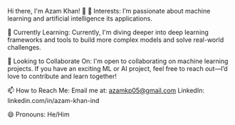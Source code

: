 Hi there, I'm Azam Khan! 👋
👀 Interests:
I’m passionate about machine learning and artificial intelligence its applications.

🌱 Currently Learning:
Currently, I'm diving deeper into deep learning frameworks and tools to build more complex models and solve real-world challenges.

💞️ Looking to Collaborate On:
I'm open to collaborating on machine learning projects. If you have an exciting ML or AI project, feel free to reach out—I’d love to contribute and learn together!

📫 How to Reach Me:
Email me at: azamkp05@gmail.com
LinkedIn: linkedin.com/in/azam-khan-ind

😄 Pronouns:
He/Him
